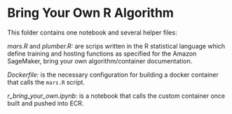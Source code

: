 # Bring Your Own R Algorithm

This folder contains one notebook and several helper files:

*mars.R* and *plumber.R:* are scrips written in the R statistical language which define training and hosting functions as specified for the Amazon SageMaker, bring your own algorithm/container documentation.

*Dockerfile:* is the necessary configuration for building a docker container that calls the `mars.R` script.

*r_bring_your_own.ipynb:* is a notebook that calls the custom container once built and pushed into ECR.
